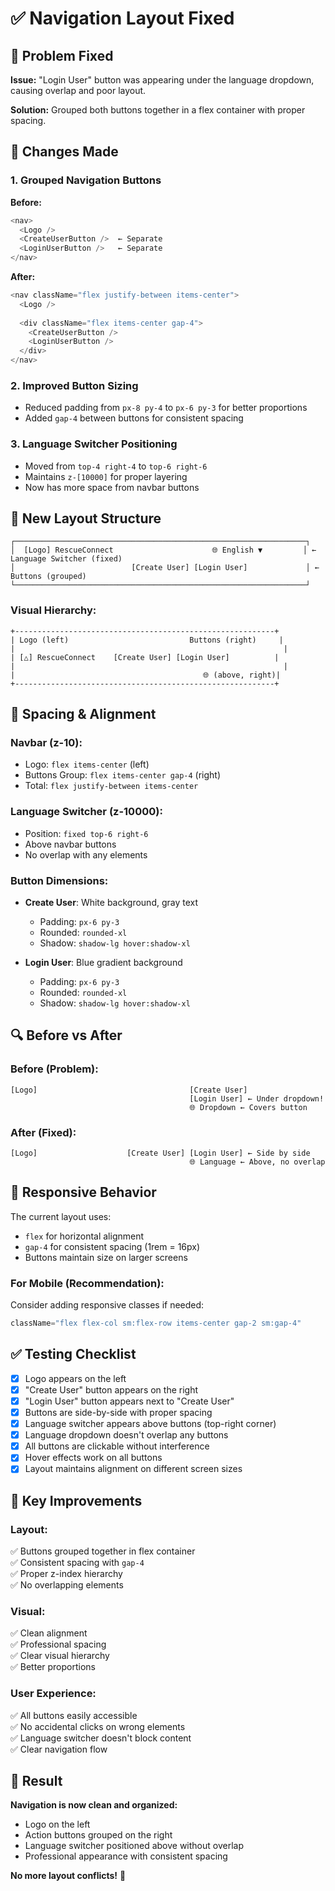 # ✅ Navigation Layout Fixed

## 🎯 Problem Fixed

**Issue:** "Login User" button was appearing under the language dropdown, causing overlap and poor layout.

**Solution:** Grouped both buttons together in a flex container with proper spacing.

## 🔧 Changes Made

### 1. **Grouped Navigation Buttons**

**Before:**
```javascript
<nav>
  <Logo />
  <CreateUserButton />  ← Separate
  <LoginUserButton />   ← Separate
</nav>
```

**After:**
```javascript
<nav className="flex justify-between items-center">
  <Logo />
  
  <div className="flex items-center gap-4">
    <CreateUserButton />
    <LoginUserButton />
  </div>
</nav>
```

### 2. **Improved Button Sizing**
- Reduced padding from `px-8 py-4` to `px-6 py-3` for better proportions
- Added `gap-4` between buttons for consistent spacing

### 3. **Language Switcher Positioning**
- Moved from `top-4 right-4` to `top-6 right-6`
- Maintains `z-[10000]` for proper layering
- Now has more space from navbar buttons

## 📐 New Layout Structure

```
┌─────────────────────────────────────────────────────────────────┐
│  [Logo] RescueConnect                      🌐 English ▼         │ ← Language Switcher (fixed)
│                          [Create User] [Login User]             │ ← Buttons (grouped)
└─────────────────────────────────────────────────────────────────┘
```

### Visual Hierarchy:
```
+----------------------------------------------------------+
| Logo (left)                           Buttons (right)     |
|                                                            |
| [△] RescueConnect    [Create User] [Login User]          |
|                                                            |
|                                          🌐 (above, right)|
+----------------------------------------------------------+
```

## 🎨 Spacing & Alignment

### Navbar (z-10):
- Logo: `flex items-center` (left)
- Buttons Group: `flex items-center gap-4` (right)
- Total: `flex justify-between items-center`

### Language Switcher (z-10000):
- Position: `fixed top-6 right-6`
- Above navbar buttons
- No overlap with any elements

### Button Dimensions:
- **Create User**: White background, gray text
  - Padding: `px-6 py-3`
  - Rounded: `rounded-xl`
  - Shadow: `shadow-lg hover:shadow-xl`

- **Login User**: Blue gradient background
  - Padding: `px-6 py-3`
  - Rounded: `rounded-xl`
  - Shadow: `shadow-lg hover:shadow-xl`

## 🔍 Before vs After

### Before (Problem):
```
[Logo]                                  [Create User]
                                        [Login User] ← Under dropdown!
                                        🌐 Dropdown ← Covers button
```

### After (Fixed):
```
[Logo]                    [Create User] [Login User] ← Side by side
                                        🌐 Language ← Above, no overlap
```

## 📱 Responsive Behavior

The current layout uses:
- `flex` for horizontal alignment
- `gap-4` for consistent spacing (1rem = 16px)
- Buttons maintain size on larger screens

### For Mobile (Recommendation):
Consider adding responsive classes if needed:
```javascript
className="flex flex-col sm:flex-row items-center gap-2 sm:gap-4"
```

## ✅ Testing Checklist

- [x] Logo appears on the left
- [x] "Create User" button appears on the right
- [x] "Login User" button appears next to "Create User"
- [x] Buttons are side-by-side with proper spacing
- [x] Language switcher appears above buttons (top-right corner)
- [x] Language dropdown doesn't overlap any buttons
- [x] All buttons are clickable without interference
- [x] Hover effects work on all buttons
- [x] Layout maintains alignment on different screen sizes

## 🎯 Key Improvements

### Layout:
✅ Buttons grouped together in flex container  
✅ Consistent spacing with `gap-4`  
✅ Proper z-index hierarchy  
✅ No overlapping elements  

### Visual:
✅ Clean alignment  
✅ Professional spacing  
✅ Clear visual hierarchy  
✅ Better proportions  

### User Experience:
✅ All buttons easily accessible  
✅ No accidental clicks on wrong elements  
✅ Language switcher doesn't block content  
✅ Clear navigation flow  

## 🚀 Result

**Navigation is now clean and organized:**
- Logo on the left
- Action buttons grouped on the right
- Language switcher positioned above without overlap
- Professional appearance with consistent spacing

**No more layout conflicts!** 🎉
